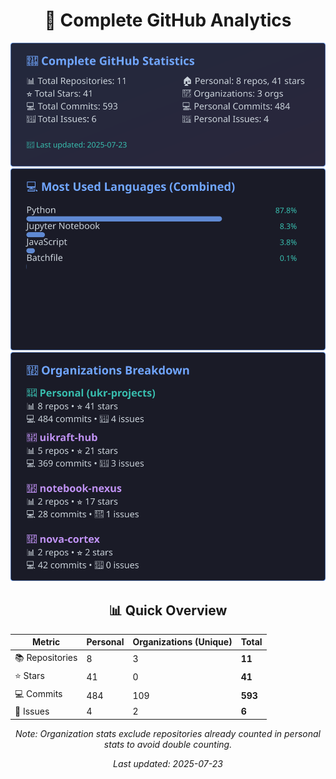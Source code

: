 <!-- GitHub Stats - Auto Generated -->
<div align="center">

# 🚀 Complete GitHub Analytics

![GitHub Stats](./assets/github-stats.svg)
![Languages](./assets/languages.svg)
![Organizations](./assets/organizations.svg)

## 📊 Quick Overview

| Metric | Personal | Organizations (Unique) | **Total** |
|--------|----------|------------------------|-----------|
| 📚 Repositories | 8 | 3 | **11** |
| ⭐ Stars | 41 | 0 | **41** |
| 💻 Commits | 484 | 109 | **593** |
| 🐛 Issues | 4 | 2 | **6** |

*Note: Organization stats exclude repositories already counted in personal stats to avoid double counting.*

*Last updated: 2025-07-23*

</div>
<!-- End GitHub Stats -->
